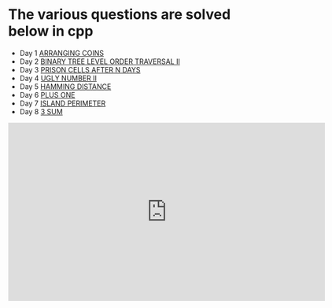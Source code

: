 # The various questions are solved below in cpp

- Day 1
      [ARRANGING COINS](https://codextream.github.io/ARRANGING-COINS/)
- Day 2
      [BINARY TREE LEVEL ORDER TRAVERSAL II](https://codextream.github.io/BINARY-TREE-LEVEL-ORDER-TRAVERSAL-II/)
- Day 3
      [PRISON CELLS AFTER N DAYS](https://codextream.github.io/PRISON-CELLS-AFTER-N-DAYS/)
- Day 4
      [UGLY NUMBER II](https://codextream.github.io/UGLY-NUMBER-II/)
- Day 5
      [HAMMING DISTANCE](https://codextream.github.io/HAMMING-DISTANCE/)
- Day 6
      [PLUS ONE](https://codextream.github.io/PLUS-ONE/)
- Day 7
      [ISLAND PERIMETER](https://codextream.github.io/ISLAND-PERIMETER/)
- Day 8
      [3 SUM](https://codextream.github.io/3-SUM/)

<iframe width="644" height="362" src="https://www.youtube.com/embed/qf01ly59_aE" frameborder="0" allow="accelerometer; autoplay; clipboard-write; encrypted-media; gyroscope; picture-in-picture" allowfullscreen></iframe>

